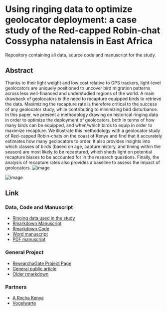 # Using ringing data to optimize geolocator deployment: a case study of the Red-capped Robin-chat Cossypha natalensis in East Africa
Repository containing all data, source code and manuscript for the study.

## Abstract
Thanks to their light weight and low cost relative to GPS trackers, light-level geolocators are uniquely positioned to uncover bird migration patterns across less well-financed and understudied regions of the world. A main drawback of geolocators is the need to recapture equipped birds to retrieve the data. Maximizing the recapture rate is therefore critical to the success of any geolocator study, while contributing to minimizing bird disturbance. In this paper, we present a methodology drawing on historical ringing data in order to optimize the deployment of geolocators, both in terms of how many birds can be equipped, and when/which birds to equip in order to maximize recapture. We illustrate this methodology with a geolocator study of Red-capped Robin-chats on the coast of Kenya and find that it accurately estimates how many geolocators to order. It also provides insights into which classes of birds (based on age, capture history, and timing within the season) are most likely to be recaptured, which sheds light on potential recapture biases to be accounted for in the research questions. Finally, the analysis of recapture rates also provides a baseline to assess the impact of geolocators. ![image](https://user-images.githubusercontent.com/7571260/140662383-2585e17d-e950-4f88-8fa2-68be1b438254.png)


![image](https://user-images.githubusercontent.com/7571260/140662337-2fe6a402-c129-44cd-8225-ca8b2bdf3a1b.png)


## Link

### Data, Code and Manuscript
- [Ringing data used in the study](https://github.com/A-Rocha-Kenya/How-many-when-and-which-birds-to-equip/tree/main/data)
- [Rmarkdown Manuscript](https://a-rocha-kenya.github.io/How-many-when-and-which-birds-to-equip/)
- [Rmarkdown Code](https://github.com/A-Rocha-Kenya/How-many-when-and-which-birds-to-equip/blob/main/Rmanuscript/manuscript.Rmd)
- [Word manuscript](https://github.com/A-Rocha-Kenya/How-many-when-and-which-birds-to-equip/blob/main/manuscript.docx?raw=true)
- [PDF manuscript](https://github.com/A-Rocha-Kenya/How-many-when-and-which-birds-to-equip/raw/main/Rmanuscript/manuscript.pdf)

### General Project
- [ResearchaGate Project Page](https://www.researchgate.net/project/Intra-african-Bird-Migration)
- [General public article](https://www.arocha.or.ke/news/uncovering-the-unknown-migration-patterns-of-two-afro-tropical-birds/)
- [Older rmarkdown](https://rpubs.com/rafnuss/when_to_equip)

### Partners
- [A Rocha Kenya](https://www.arocha.or.ke/)
- [Vogelwarte](http://vogelwarte.ch/)
